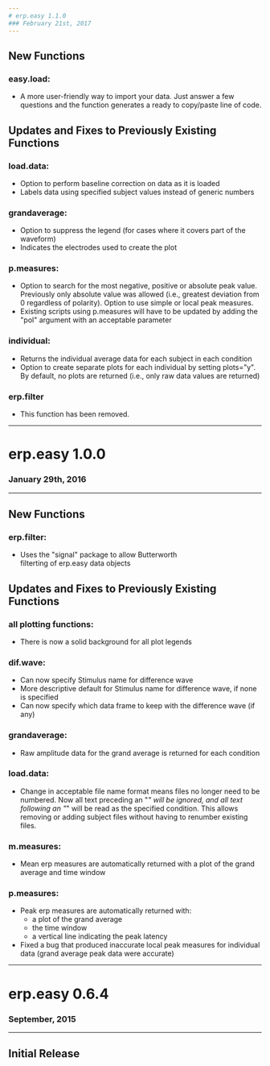 ```yaml
---
# erp.easy 1.1.0
### February 21st, 2017
---
```


## New Functions
### easy.load:
* A more user-friendly way to import your data. Just
    answer a few questions and the function generates 
	a ready to copy/paste line of code.

## Updates and Fixes to Previously Existing Functions
### load.data:
* Option to perform baseline correction on data
	as it is loaded
* Labels data using specified subject values instead 
    of generic numbers

### grandaverage:
* Option to suppress the legend (for cases where it covers
    part of the waveform)
* Indicates the electrodes used to create the plot

### p.measures:
* Option to search for the most negative, positive
    or absolute peak value. Previously only absolute value was
	allowed (i.e., greatest deviation from 0 regardless of polarity).
	Option to use simple or local peak measures.
* Existing scripts using p.measures will have to be updated by 
    adding the "pol" argument with an acceptable parameter

### individual:
* Returns the individual average data for each subject
	in each condition
* Option to create separate plots for each individual by 
    setting plots="y". By default, no plots are returned (i.e., 
    only raw data values are returned)

### erp.filter
* This function has been removed.


---
# erp.easy 1.0.0
### January 29th, 2016
---

## New Functions
### erp.filter:
* Uses the "signal" package to allow Butterworth  
	filterting of erp.easy data objects

## Updates and Fixes to Previously Existing Functions
### all plotting functions:
* There is now a solid background for all plot legends

### dif.wave:
* Can now specify Stimulus name for difference wave
* More descriptive default for Stimulus name for
	difference wave, if none is specified
* Can now specify which data frame to keep with the
	difference wave (if any)

### grandaverage:
* Raw amplitude data for the grand average is returned
    for each condition

### load.data:
* Change in acceptable file name format means files no longer 
	need to be numbered.  Now all text preceding an "_" will be
	ignored, and all text following an "_" will be read as
	the specified condition.  This allows removing or adding
	subject files without having to renumber existing files.  

### m.measures: 
* Mean erp measures are automatically returned with a plot 
	of the grand average and time window

### p.measures:
* Peak erp measures are automatically returned with: 
	+ a plot of the grand average
	+ the time window
	+ a vertical line indicating the peak latency
* Fixed a bug that produced inaccurate local peak measures for 
	individual data (grand average peak data were accurate)

	
---
# erp.easy 0.6.4
### September, 2015
---
## Initial Release